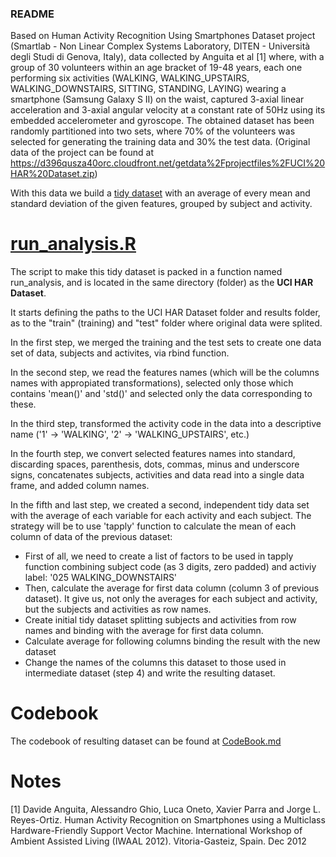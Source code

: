 ### **README**

Based on Human Activity Recognition Using Smartphones Dataset project (Smartlab - Non Linear Complex Systems Laboratory, DITEN - Università degli Studi di Genova, Italy), data collected by Anguita et al [1] where, with a group of 30 volunteers within an age bracket of 19-48 years, each one performing six activities (WALKING, WALKING_UPSTAIRS, WALKING_DOWNSTAIRS, SITTING, STANDING, LAYING) wearing a smartphone (Samsung Galaxy S II) on the waist, captured 3-axial linear acceleration and 3-axial angular velocity at a constant rate of 50Hz using its embedded accelerometer and gyroscope. The obtained dataset has been randomly partitioned into two sets, where 70% of the volunteers was selected for generating the training data and 30% the test data. (Original data of the project can be found at https://d396qusza40orc.cloudfront.net/getdata%2Fprojectfiles%2FUCI%20HAR%20Dataset.zip)

With this data we build a [tidy dataset](https://github.com/MColosso/Getting_and_cleaning_data/blob/master/tidy_dataset.txt) with an average of every mean and standard deviation of the given features, grouped by subject and activity.

[run_analysis.R](https://github.com/MColosso/Getting_and_cleaning_data/blob/master/run_analysis.R)
==============
The script to make this tidy dataset is packed in a function named run_analysis, and is located in the same directory (folder) as the **UCI HAR Dataset**.

It starts defining the paths to the UCI HAR Dataset folder and results folder, as to the "train" (training) and "test" folder where original data were splited.

In the first step, we merged the training and the test sets to create one data set of data, subjects and activites, via rbind function.

In the second step, we read the features names (which will be the columns names with appropiated transformations), selected only those which contains 'mean()' and 'std()' and selected only the data corresponding to these.

In the third step, transformed the activity code in the data into a descriptive name ('1' -> 'WALKING', '2' -> 'WALKING_UPSTAIRS', etc.)

In the fourth step, we convert selected features names into standard, discarding spaces, parenthesis, dots, commas, minus and underscore signs, concatenates subjects, activities and data read into a single data frame, and added column names.

In the fifth and last step, we created a second, independent tidy data set with the average of each variable for each activity and each subject. The strategy will be to use 'tapply' function to calculate the mean of each column of data of the previous dataset:

- First of all, we need to create a list of factors to be used in tapply function combining subject code (as 3 digits, zero padded) and activiy label: '025 WALKING_DOWNSTAIRS'
- Then, calculate the average for first data column (column 3 of previous dataset). It give us, not only the averages for each subject and activity, but the subjects and activities as row names.
- Create initial tidy dataset splitting subjects and activities from row names and binding with the average for first data column.
- Calculate average for following columns binding the result with the new dataset
- Change the names of the columns this dataset to those used in intermediate dataset (step 4) and write the resulting dataset.

Codebook
=========
The codebook of resulting dataset can be found at [CodeBook.md](https://github.com/MColosso/Getting_and_cleaning_data/blob/master/CodeBook.md)


Notes
=====
[1] Davide Anguita, Alessandro Ghio, Luca Oneto, Xavier Parra and Jorge L. Reyes-Ortiz. Human Activity Recognition on Smartphones using a Multiclass Hardware-Friendly Support Vector Machine. International Workshop of Ambient Assisted Living (IWAAL 2012). Vitoria-Gasteiz, Spain. Dec 2012
